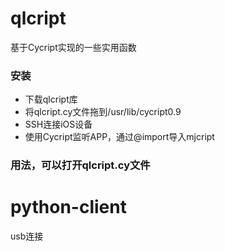 # qlcript
基于Cycript实现的一些实用函数

### 安装
- 下载qlcript库
- 将qlcript.cy文件拖到/usr/lib/cycript0.9
- SSH连接iOS设备
- 使用Cycript监听APP，通过@import导入mjcript

### 用法，可以打开qlcript.cy文件

# python-client
usb连接



